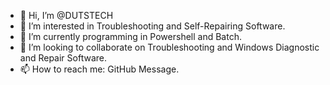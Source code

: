 - 👋 Hi, I’m @DUTSTECH
- 👀 I’m interested in Troubleshooting and Self-Repairing Software.
- 🌱 I’m currently programming in Powershell and Batch.
- 💞️ I’m looking to collaborate on Troubleshooting and Windows Diagnostic and Repair Software.
- 📫 How to reach me: GitHub Message.

<!---
DUTSTECH/DUTSTECH is a ✨ special ✨ repository because its `README.md` (this file) appears on your GitHub profile.
You can click the Preview link to take a look at your changes.
--->
